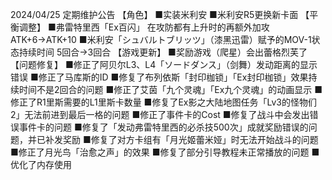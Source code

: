 2024/04/25 定期维护公告
【角色】
■实装米利安
■米利安R5更换新卡面
【平衡调整】
■弗雷特里西「Ex百闪」
在攻防都有上升时的再额外加攻 ATK+6→ATK+10
■米利安「シュバルトブリッツ」（漆黑迅雷）赋予的MOV-1状态持续时间 5回合→3回合
【游戏更新】
■奖励游戏（爬星）会出蕾格烈芙了
【问题修复】
■修正了阿贝尔L3、L4「ソードダンス」（剑舞）发动距离的显示错误
■修正了马库斯的ID
■修复了布列依斯「封印枷锁」「Ex封印枷锁」效果持续时间不是2回合的问题
■修正了艾茵「九个灵魂」「Ex九个灵魂」的动画显示
■修正了R1里斯需要的L1里斯卡数量
■修复了Ex影之大陆地图任务「Lv3的怪物们2」无法前进到最后一格的问题
■修正了事件卡的Cost
■修复了战斗中会发出错误事件卡的问题
■修复了「发动弗雷特里西的必杀技500次」成就奖励错误的问题，并已补发奖励
■修复了对方卡组有「月光姬蕾米娅」时无法开始战斗的问题
■修正了月光鸟「治愈之声」的效果
■修复了部分引导教程未正常播放的问题
■优化了内存使用
